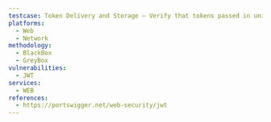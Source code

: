 ```yaml
---
testcase: Token Delivery and Storage – Verify that tokens passed in unintended contexts (e.g., query param reflected in Referer) are rejected. Web (HTTP/HTTPS) service
platforms: 
  - Web
  - Network
methodology: 
  - BlackBox
  - GreyBox
vulnerabilities:
  - JWT
services:
  - WEB
references:
  - https://portswigger.net/web-security/jwt
---
```

